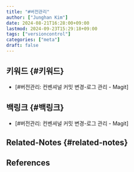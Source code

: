 ```yaml
---
title: "#버전관리"
author: ["Junghan Kim"]
date: 2024-08-21T16:28:00+09:00
lastmod: 2024-09-23T15:29:18+09:00
tags: ["versioncontrol"]
categories: ["meta"]
draft: false
---
```


## 키워드 {#키워드}

-   [#버전관리: 컨벤셔널 커밋 변경-로그 관리 - Magit]


## 백링크 {#백링크}

-   [#버전관리: 컨벤셔널 커밋 변경-로그 관리 - Magit]


## Related-Notes {#related-notes}

## References

<style>.csl-entry{text-indent: -1.5em; margin-left: 1.5em;}</style><div class="csl-bib-body">
</div>
